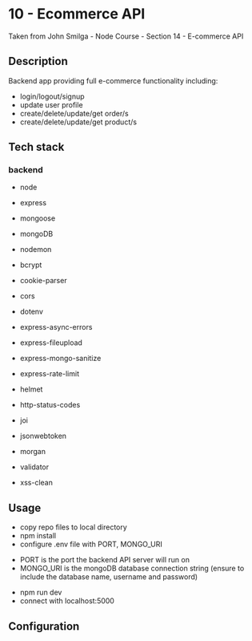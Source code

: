 # 10 - Ecommerce API

Taken from John Smilga - Node Course - Section 14 - E-commerce API

## Description

Backend app providing full e-commerce functionality including:

- login/logout/signup
- update user profile
- create/delete/update/get order/s
- create/delete/update/get product/s

## Tech stack

### backend

- node
- express
- mongoose
- mongoDB
- nodemon

- bcrypt
- cookie-parser
- cors
- dotenv
- express-async-errors
- express-fileupload
- express-mongo-sanitize
- express-rate-limit
- helmet
- http-status-codes
- joi
- jsonwebtoken
- morgan
- validator
- xss-clean

## Usage

- copy repo files to local directory
- npm install
- configure .env file with PORT, MONGO_URI

* PORT is the port the backend API server will run on
* MONGO_URI is the mongoDB database connection string (ensure to include the database name, username and password)

- npm run dev
- connect with localhost:5000

## Configuration
